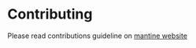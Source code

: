 # Contributing

Please read contributions guideline on [mantine website](https://mantine.dev/pages/contribute/)
